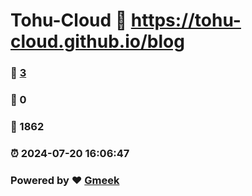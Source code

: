 # Tohu-Cloud :link: https://tohu-cloud.github.io/blog 
### :page_facing_up: [3](https://tohu-cloud.github.io/blog/tag.html) 
### :speech_balloon: 0 
### :hibiscus: 1862 
### :alarm_clock: 2024-07-20 16:06:47 
### Powered by :heart: [Gmeek](https://github.com/Meekdai/Gmeek)
